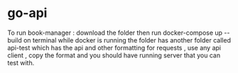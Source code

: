 # go-api

To run book-manager :
download the folder 
then run docker-compose up --build on terminal  while docker is running
the folder has another folder called api-test which has the api and other formatting for requests , use any api client , copy the format and you should have running server that you can test with.
